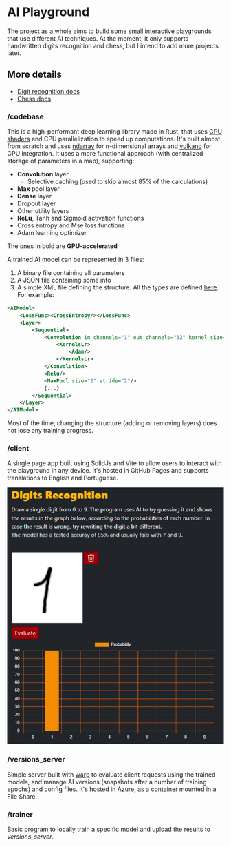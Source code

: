 # AI Playground

The project as a whole aims to build some small interactive playgrounds that use different AI techniques. At the moment,
it only supports handwritten digits recognition and chess, but I intend to add more projects later.

## More details
* [Digit recognition docs](https://github.com/cau777/ai_playground/tree/master/docs/digits)
* [Chess docs](https://github.com/cau777/ai_playground/tree/master/docs/chess)

### /codebase

This is a high-performant deep learning library made in Rust, that
uses [GPU shaders](https://github.com/cau777/ai_playground/tree/master/codebase/src/gpu/shaders) and CPU parallelization
to speed up computations. It's built almost from scratch and uses [ndarray](https://github.com/rust-ndarray/ndarray) for
n-dimensional arrays and [vulkano](https://github.com/vulkano-rs/vulkano) for GPU integration. It uses a more functional
approach (with centralized storage of parameters in a map), supporting:

* **Convolution** layer
  * Selective caching (used to skip almost 85% of the calculations)
* **Max** pool layer
* **Dense** layer
* Dropout layer
* Other utility layers
* **ReLu**, Tanh and Sigmoid activation functions
* Cross entropy and Mse loss functions
* Adam learning optimizer

The ones in bold are **GPU-accelerated**

A trained AI model can be represented in 3 files:
1) A binary file containing all parameters
2) A JSON file containing some info
3) A simple XML file defining the structure. All the types are defined [here](https://github.com/cau777/ai_playground/blob/master/docs/layers_config_types.dtd). For example:

```xml
<AIModel>
    <LossFunc><CrossEntropy/></LossFunc>
    <Layer>
        <Sequential>
            <Convolution in_channels="1" out_channels="32" kernel_size="5" stride="1" padding="2">
                <KernelsLr>
                    <Adam/>
                </KernelsLr>
            </Convolution>
            <Relu/>
            <MaxPool size="2" stride="2"/>
            {...}
        </Sequential>
    </Layer>
</AIModel>
```

Most of the time, changing the structure (adding or removing layers) does not lose any training progress.

### /client

A single page app built using SolidJs and Vite to allow users to interact with the playground in any device. It's hosted
in GitHub Pages and supports translations to English and Portuguese.

![Digit recognition page](https://github.com/cau777/ai_playground/blob/master/docs/screenshots/digits_page.png)

### /versions_server

Simple server built with [warp](https://github.com/seanmonstar/warp) to evaluate client requests using the trained
models, and manage AI versions (snapshots after a number of training epochs) and config files. It's hosted in Azure,
as a container mounted in a File Share.

### /trainer
Basic program to locally train a specific model and upload the results to *versions_server*.

